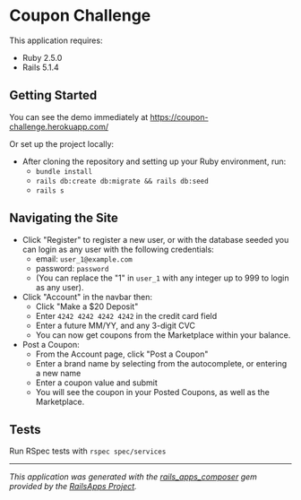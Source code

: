 Coupon Challenge
================

This application requires:

- Ruby 2.5.0
- Rails 5.1.4

Getting Started
---------------

You can see the demo immediately at https://coupon-challenge.herokuapp.com/

Or set up the project locally:

- After cloning the repository and setting up your Ruby environment, run:
  - `bundle install`
  - `rails db:create db:migrate && rails db:seed`
  - `rails s`

Navigating the Site
-------------------

- Click "Register" to register a new user, or with the database seeded you can login as any user with the following credentials:
  - email: `user_1@example.com`
  - password: `password`
  - (You can replace the "1" in `user_1` with any integer up to 999 to login as any user).
- Click "Account" in the navbar then:
  - Click "Make a $20 Deposit"
  - Enter `4242 4242 4242 4242` in the credit card field
  - Enter a future MM/YY, and any 3-digit CVC
  - You can now get coupons from the Marketplace within your balance.
- Post a Coupon:
  - From the Account page, click "Post a Coupon"
  - Enter a brand name by selecting from the autocomplete, or entering a new name
  - Enter a coupon value and submit
  - You will see the coupon in your Posted Coupons, as well as the Marketplace.


Tests
-----
Run RSpec tests with `rspec spec/services`


*************************
*This application was generated with the [rails_apps_composer](https://github.com/RailsApps/rails_apps_composer) gem
provided by the [RailsApps Project](http://railsapps.github.io/).*
